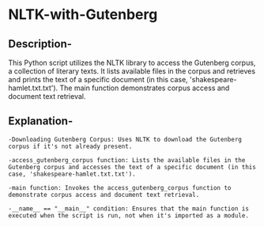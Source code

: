 # NLTK-with-Gutenberg
## Description-
This Python script utilizes the NLTK library to access the Gutenberg corpus, a collection of literary texts. It lists available files in the corpus and retrieves and prints the text of a specific document (in this case, 'shakespeare-hamlet.txt.txt'). The main function demonstrates corpus access and document text retrieval.
## Explanation-
    -Downloading Gutenberg Corpus: Uses NLTK to download the Gutenberg corpus if it's not already present.

    -access_gutenberg_corpus function: Lists the available files in the Gutenberg corpus and accesses the text of a specific document (in this case, 'shakespeare-hamlet.txt.txt').

    -main function: Invokes the access_gutenberg_corpus function to demonstrate corpus access and document text retrieval.

    -__name__ == "__main__" condition: Ensures that the main function is executed when the script is run, not when it's imported as a module.
